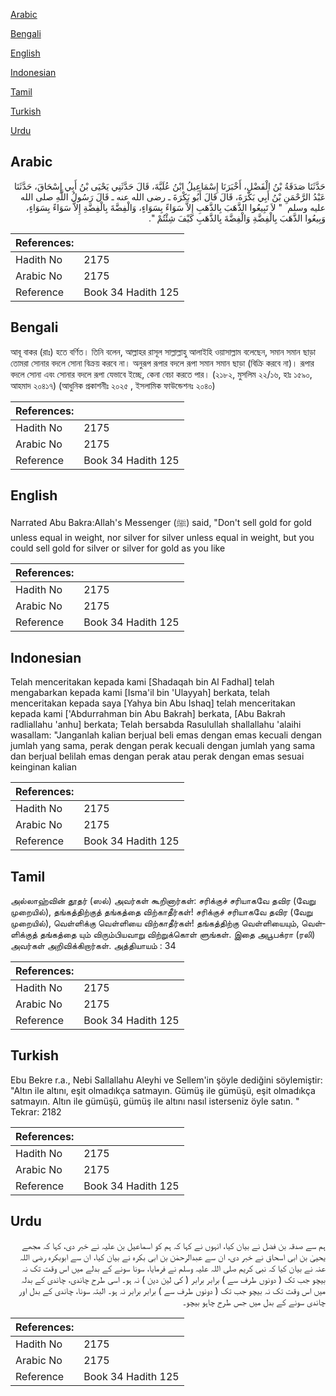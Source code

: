 [Arabic](#arabic)

[Bengali](#bengali)

[English](#english)

[Indonesian](#indonesian)

[Tamil](#tamil)

[Turkish](#turkish)

[Urdu](#urdu)

## Arabic


<div dir="rtl" lang="ar" style={{fontSize:'larger',backgroundColor:'#f8f9fa',padding:20}}>
حَدَّثَنَا صَدَقَةُ بْنُ الْفَضْلِ، أَخْبَرَنَا إِسْمَاعِيلُ ابْنُ عُلَيَّةَ، قَالَ حَدَّثَنِي يَحْيَى بْنُ أَبِي إِسْحَاقَ، حَدَّثَنَا عَبْدُ الرَّحْمَنِ بْنُ أَبِي بَكْرَةَ، قَالَ قَالَ أَبُو بَكْرَةَ ـ رضى الله عنه ـ قَالَ رَسُولُ اللَّهِ صلى الله عليه وسلم ‏ "‏ لاَ تَبِيعُوا الذَّهَبَ بِالذَّهَبِ إِلاَّ سَوَاءً بِسَوَاءٍ، وَالْفِضَّةَ بِالْفِضَّةِ إِلاَّ سَوَاءً بِسَوَاءٍ، وَبِيعُوا الذَّهَبَ بِالْفِضَّةِ وَالْفِضَّةَ بِالذَّهَبِ كَيْفَ شِئْتُمْ ‏"‏‏.‏
</div>
<div style={{backgroundColor:'#f8f9fa',padding:20, marginBottom: 10}}><table> <thead> <tr> <th>References:</th> <th></th> </tr> </thead> <tbody><tr><td>Hadith No</td><td>2175</td></tr><tr><td>Arabic No</td><td>2175</td></tr><tr><td>Reference</td><td>Book 34 Hadith 125</td></tr></tbody></table></div>

## Bengali


<div dir="ltr" lang="bn" style={{fontSize:'larger',backgroundColor:'#f8f9fa',padding:20}}>
আবূ বাকর (রাঃ) হতে বর্ণিত। তিনি বলেন, আল্লাহর রাসূল সাল্লাল্লাহু আলাইহি ওয়াসাল্লাম বলেছেন, সমান সমান ছাড়া তোমরা সোনার বদলে সোনা বিক্রয় করবে না। অনুরূপ রূপার বদলে রূপা সমান সমান ছাড়া (বিক্রি করবে না)। রূপার বদলে সোনা এবং সোনার বদলে রূপা যেভাবে ইচ্ছে, কেনা বেচা করতে পার। (২১৮২, মুসলিম ২২/১৬, হাঃ ১৫৯০, আহমাদ ২০৪১৭) (আধুনিক প্রকাশনীঃ ২০২৫ , ইসলামিক ফাউন্ডেশনঃ ২০৪০)
</div>
<div style={{backgroundColor:'#f8f9fa',padding:20, marginBottom: 10}}><table> <thead> <tr> <th>References:</th> <th></th> </tr> </thead> <tbody><tr><td>Hadith No</td><td>2175</td></tr><tr><td>Arabic No</td><td>2175</td></tr><tr><td>Reference</td><td>Book 34 Hadith 125</td></tr></tbody></table></div>

## English


<div dir="ltr" lang="en" style={{fontSize:'larger',backgroundColor:'#f8f9fa',padding:20}}>
Narrated Abu Bakra:Allah's Messenger (ﷺ) said, "Don't sell gold for gold unless equal in weight, nor silver for silver unless equal in weight, but you could sell gold for silver or silver for gold as you like
</div>
<div style={{backgroundColor:'#f8f9fa',padding:20, marginBottom: 10}}><table> <thead> <tr> <th>References:</th> <th></th> </tr> </thead> <tbody><tr><td>Hadith No</td><td>2175</td></tr><tr><td>Arabic No</td><td>2175</td></tr><tr><td>Reference</td><td>Book 34 Hadith 125</td></tr></tbody></table></div>

## Indonesian


<div dir="ltr" lang="id" style={{fontSize:'larger',backgroundColor:'#f8f9fa',padding:20}}>
Telah menceritakan kepada kami [Shadaqah bin Al Fadhal] telah mengabarkan kepada kami [Isma'il bin 'Ulayyah] berkata, telah menceritakan kepada saya [Yahya bin Abu Ishaq] telah menceritakan kepada kami ['Abdurrahman bin Abu Bakrah] berkata, [Abu Bakrah radliallahu 'anhu] berkata; Telah bersabda Rasulullah shallallahu 'alaihi wasallam: "Janganlah kalian berjual beli emas dengan emas kecuali dengan jumlah yang sama, perak dengan perak kecuali dengan jumlah yang sama dan berjual belilah emas dengan perak atau perak dengan emas sesuai keinginan kalian
</div>
<div style={{backgroundColor:'#f8f9fa',padding:20, marginBottom: 10}}><table> <thead> <tr> <th>References:</th> <th></th> </tr> </thead> <tbody><tr><td>Hadith No</td><td>2175</td></tr><tr><td>Arabic No</td><td>2175</td></tr><tr><td>Reference</td><td>Book 34 Hadith 125</td></tr></tbody></table></div>

## Tamil


<div dir="ltr" lang="ta" style={{fontSize:'larger',backgroundColor:'#f8f9fa',padding:20}}>
அல்லாஹ்வின் தூதர் (ஸல்) அவர்கள் கூறினார்கள்: சரிக்குச் சரியாகவே தவிர (வேறு முறையில்), தங்கத்திற்குத் தங்கத்தை விற்காதீர்கள்! சரிக்குச் சரியாகவே தவிர (வேறு முறையில்), வெள்ளிக்கு வெள்ளியை விற்காதீர்கள்! தங்கத்திற்கு வெள்ளியையும், வெள்ளிக்குத் தங்கத்தை யும் விரும்பியவாறு விற்றுக்கொள் ளுங்கள். இதை அபூபக்ரா (ரலி) அவர்கள் அறிவிக்கிறார்கள். அத்தியாயம் : 34
</div>
<div style={{backgroundColor:'#f8f9fa',padding:20, marginBottom: 10}}><table> <thead> <tr> <th>References:</th> <th></th> </tr> </thead> <tbody><tr><td>Hadith No</td><td>2175</td></tr><tr><td>Arabic No</td><td>2175</td></tr><tr><td>Reference</td><td>Book 34 Hadith 125</td></tr></tbody></table></div>

## Turkish


<div dir="ltr" lang="tr" style={{fontSize:'larger',backgroundColor:'#f8f9fa',padding:20}}>
Ebu Bekre r.a., Nebi Sallallahu Aleyhi ve Sellem'in şöyle dediğini söylemiştir: "Altın ile altını, eşit olmadıkça satmayın. Gümüş ile gümüşü, eşit olmadıkça satmayın. Altın ile gümüşü, gümüş ile altını nasıl isterseniz öyle satın. " Tekrar: 2182
</div>
<div style={{backgroundColor:'#f8f9fa',padding:20, marginBottom: 10}}><table> <thead> <tr> <th>References:</th> <th></th> </tr> </thead> <tbody><tr><td>Hadith No</td><td>2175</td></tr><tr><td>Arabic No</td><td>2175</td></tr><tr><td>Reference</td><td>Book 34 Hadith 125</td></tr></tbody></table></div>

## Urdu


<div dir="rtl" lang="ur" style={{fontSize:'larger',backgroundColor:'#f8f9fa',padding:20}}>
ہم سے صدقہ بن فضل نے بیان کیا، انہوں نے کہا کہ ہم کو اسماعیل بن علیہ نے خبر دی، کہا کہ مجھے یحییٰ بن ابی اسحاق نے خبر دی، ان سے عبدالرحمٰن بن ابی بکرہ نے بیان کیا، ان سے ابوبکرہ رضی اللہ عنہ نے بیان کیا کہ نبی کریم صلی اللہ علیہ وسلم نے فرمایا، سونا سونے کے بدلے میں اس وقت تک نہ بیچو جب تک ( دونوں طرف سے ) برابر برابر ( کی لین دین ) نہ ہو۔ اسی طرح چاندی، چاندی کے بدلہ میں اس وقت تک نہ بیچو جب تک ( دونوں طرف سے ) برابر برابر نہ ہو۔ البتہ سونا، چاندی کے بدل اور چاندی سونے کے بدل میں جس طرح چاہو بیچو۔
</div>
<div style={{backgroundColor:'#f8f9fa',padding:20, marginBottom: 10}}><table> <thead> <tr> <th>References:</th> <th></th> </tr> </thead> <tbody><tr><td>Hadith No</td><td>2175</td></tr><tr><td>Arabic No</td><td>2175</td></tr><tr><td>Reference</td><td>Book 34 Hadith 125</td></tr></tbody></table></div>
